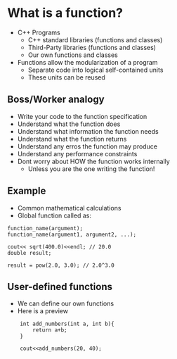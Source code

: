 # What is a function?
<ul>
    <li>C++ Programs
        <ul>
            <li>C++ standard libraries (functions and classes)</li>
            <li>Third-Party libraries (functions and classes)</li>
            <li>Our own functions and classes</li>
        </ul>
    </li>
    <li>Functions allow the modularization of a program
        <ul>
            <li>Separate code into logical self-contained units</li>
            <li>These units can be reused</li>
        </ul>
    </li>   
</ul>

## Boss/Worker analogy
<ul>
    <li>Write your code to the function specification</li>
    <li>Understand what the function does</li>
    <li>Understand what information the function needs</li>
    <li>Understand what the function returns</li>
    <li>Understand any erros the function may produce</li>
    <li>Understand any performance constraints</li>
    <li>Dont worry about HOW the function works internally
        <ul>
            <li>Unless you are the one writing the function!</li>
        </ul>
    </li>
</ul>

## Example <cmath>
<ul>
    <li>Common mathematical calculations</li>
    <li>Global function called as:
    </li>
</ul>

```
function_name(argument);
function_name(argument1, argument2, ...);

cout<< sqrt(400.0)<<endl; // 20.0
double result;

result = pow(2.0, 3.0); // 2.0^3.0
```

## User-defined functions
<ul>
    <li>We can define our own functions</li>
    <li>Here is a preview</li>
</ul>

```
    int add_numbers(int a, int b){
        return a+b;
    }

    cout<<add_numbers(20, 40);
```
